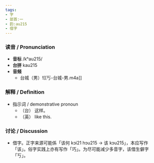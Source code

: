 ```yaml
---
tags:
- 字
- 部首:一
- 韵:au215
- 借字
---
```


### __读音__ / Pronunciation

- __音标__ /kʰau215/
- __台拼__ kau215
- __音频__
	- 台城（男）![[丂-台城-男.m4a]]

### 解释 / Definition

- 指示词 / demonstrative pronoun
	- （台） 这样。
	- （英） like this.

### 讨论 / Discussion

- 借字。正字来源可能係「该何 kɔi21 hɔu215 → 该 kɔu215」，本应写作「该」。俗字实践上亦有写作「巧」。为尽可能减少多音字，该借生僻字「丂」。